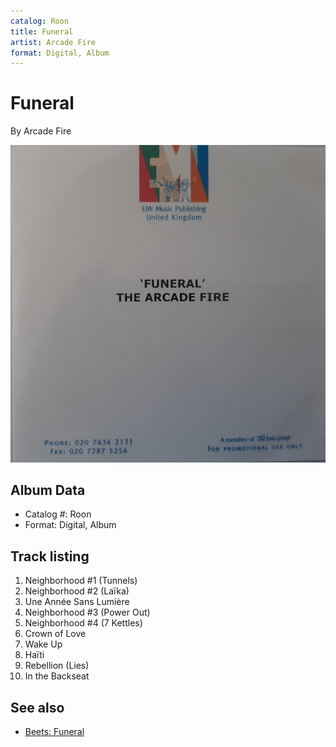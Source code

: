 ```yaml
---
catalog: Roon
title: Funeral
artist: Arcade Fire
format: Digital, Album
---
```


# Funeral

By Arcade Fire

![](../../assets/albumcovers/Arcade_Fire-Funeral.png)

## Album Data

- Catalog #: Roon
- Format: Digital, Album


## Track listing


1. Neighborhood #1 (Tunnels)
2. Neighborhood #2 (Laïka)
3. Une Année Sans Lumière
4. Neighborhood #3 (Power Out)
5. Neighborhood #4 (7 Kettles)
6. Crown of Love
7. Wake Up
8. Haïti
9. Rebellion (Lies)
10. In the Backseat


## See also

- [Beets: Funeral](../../Beets/Arcade_Fire/Funeral.md)
